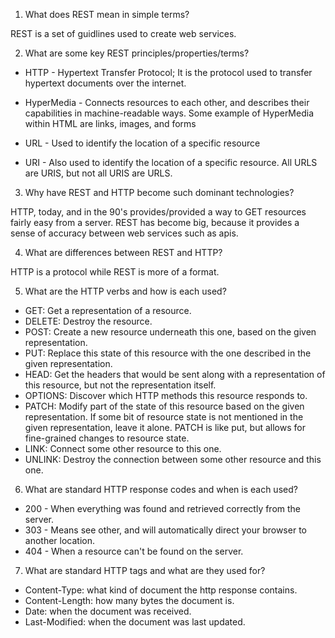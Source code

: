 1. What does REST mean in simple terms?

REST is a set of guidlines used to create web services.

2. What are some key REST principles/properties/terms?

* HTTP - Hypertext Transfer Protocol; It is the protocol used to transfer hypertext documents over the internet.

* HyperMedia - Connects resources to each other, and describes their capabilities in machine-readable ways.  Some example of HyperMedia within HTML are links, images, and forms

* URL - Used to identify the location of a specific resource

* URI - Also used to identify the location of a specific resource.  All URLS are URIS, but not all URIS are URLS.

3. Why have REST and HTTP become such dominant technologies?

HTTP, today, and in the 90's provides/provided a way to GET resources fairly easy from a server.  REST has become big, because it provides a sense of accuracy between web services such as apis.

4. What are differences between REST and HTTP?

HTTP is a protocol while REST is more of a format.

5. What are the HTTP verbs and how is each used?

* GET: Get a representation of a resource.
* DELETE: Destroy the resource.
* POST: Create a new resource underneath this one, based on the given representation.
* PUT: Replace this state of this resource with the one described in the given representation.
* HEAD: Get the headers that would be sent along with a representation of this resource, but not the representation itself.
* OPTIONS: Discover which HTTP methods this resource responds to.
* PATCH: Modify part of the state of this resource based on the given representation.  If some bit of resource state is not mentioned in the given representation, leave it alone.  PATCH is like put, but allows for fine-grained changes to resource state.
* LINK: Connect some other resource to this one.
* UNLINK: Destroy the connection between some other resource and this one.

6. What are standard HTTP response codes and when is each used?

* 200 - When everything was found and retrieved correctly from the server.
* 303 - Means see other, and will automatically direct your browser to another location.
* 404 - When a resource can't be found on the server.

7. What are standard HTTP tags and what are they used for?

* Content-Type: what kind of document the http response contains.
* Content-Length: how many bytes the document is.
* Date: when the document was received.
* Last-Modified: when the document was last updated.